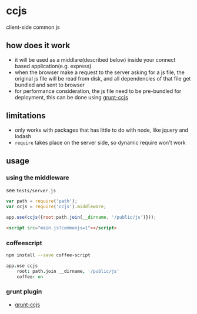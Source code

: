 # ccjs

client-side common js

## how does it work

* it will be used as a middlare(described below) inside your connect based
    application(e.g. express)
* when the browser make a request to the server asking for a js file, the
    original js file will be read from disk, and all dependencies of that file
    get bundled and sent to browser
* for performance consideration, the js file need to be pre-bundled for
    deployment, this can be done using
    [grunt-ccjs](https://github.com/zweifisch/grunt-ccjs)

## limitations

* only works with packages that has little to do with node, like jquery and lodash
* `require` takes place on the server side, so dynamic require won't work

## usage

### using the middleware

see `tests/server.js`

```javascript
var path = require('path');
var ccjs = require('ccjs').middleware;

app.use(ccjs({root:path.join(__dirname, '/public/js')}));
```

```html
<script src="main.js?commonjs=1"></script>
```

### coffeescript

```sh
npm install --save coffee-script
```

```coffee
app.use ccjs
	root: path.join __dirname, '/public/js'
	coffee: on
```

### grunt plugin

* [grunt-ccjs](https://github.com/zweifisch/grunt-ccjs)
